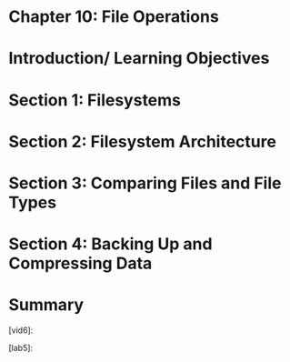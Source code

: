 Chapter 10: File Operations
===========================

# Introduction/ Learning Objectives



# Section 1: Filesystems



# Section 2: Filesystem Architecture



# Section 3: Comparing Files and File Types



# Section 4: Backing Up and Compressing Data



# Summary


[vid0]: 
[vid1]: 
[vid2]: 
[vid3]: 
[vid4]: 
[vid5]: 
[vid6]: 

[img1]: 
[img2]: 
[img3]: 
[img4]: 
[img5]: 
[img6]: 
[img7]: 
[img8]: 
[img9]: 
[imga]: 
[imgb]: 
[imgc]: 
[imgd]: 
[imge]: 
[imgf]: 
[imgg]: 
[imgh]: 
[imgi]: 
[imgj]: 
[imgk]: 

[lab1]: 
[lab2]: 
[lab3]: 
[lab4]: 
[lab5]: 
